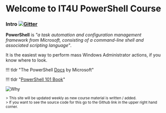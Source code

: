 # Welcome to IT4U PowerShell Course

### Intro [![Gitter](https://badges.gitter.im/powershell-course/community.svg)](https://gitter.im/powershell-course/community?utm_source=badge&utm_medium=badge&utm_campaign=pr-badge)

**PowerShell** is _"a task automation and configuration management framework from Microsoft,
consisting of a command-line shell and associated scripting language"_.

It is the easiest way to perform mass Windows Administrator actions, if you know where to look.

!!! tldr "The PowerShell [Docs](https://docs.microsoft.com/en-us/powershell/) by Microsoft"

!!! tldr "[PowerShell 101 Book](https://docs.microsoft.com/en-us/powershell/scripting/learn/ps101/00-introduction)"

![Why](https://i.redd.it/2ialma4xoiv41.jpg)

<small>
> This site will be updated weekly as new course material is written / added.
<br>
> If you want to see the source code for this go to the Github link in the upper right hand corner.
</small>
